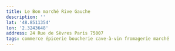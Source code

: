 ```yaml
---
title: Le Bon marché Rive Gauche
description: ''
lat: '48.8511354'
lon: '2.3243648'
address: 24 Rue de Sèvres Paris 75007
tags: commerce épicerie boucherie cave-à-vin fromagerie marché
---
```

